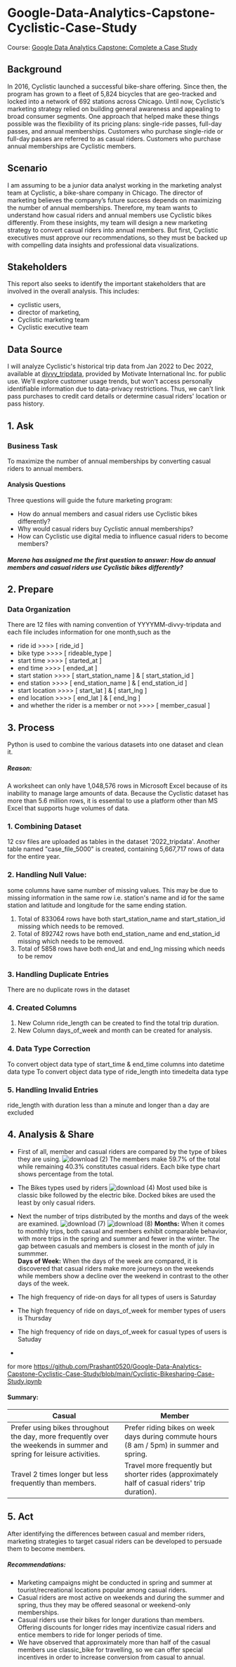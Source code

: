 # Google-Data-Analytics-Capstone-Cyclistic-Case-Study
Course: [Google Data Analytics Capstone: Complete a Case Study](https://www.coursera.org/learn/google-data-analytics-capstone)
## Background
In 2016, Cyclistic launched a successful bike-share offering. Since then, the program has grown to a fleet of 5,824 bicycles that are geo-tracked and locked into a network of 692 stations across Chicago.
Until now, Cyclistic’s marketing strategy relied on building general awareness and appealing to broad consumer segments. One approach that helped make these things possible was the flexibility of its pricing plans: single-ride passes, full-day passes, and annual memberships. Customers who purchase single-ride or full-day passes are referred to as casual riders. Customers who purchase annual memberships are Cyclistic members.
## Scenario
I am assuming to be a junior data analyst working in the marketing analyst team at Cyclistic, a bike-share company in Chicago. The director of marketing believes the company’s future success depends on maximizing the number of annual memberships. Therefore, my team wants to understand how casual riders and annual members use Cyclistic bikes differently. From these insights, my team will design a new marketing strategy to convert casual riders into annual members. But first, Cyclistic executives must approve our recommendations, so they must be backed up with compelling data insights and professional data visualizations.
## Stakeholders
This report also seeks to identify the important stakeholders that are involved in the overall analysis. This includes:
- cyclistic users,
- director of marketing,
- Cyclistic marketing team
- Cyclistic executive team
## Data Source
I will analyze Cyclistic's historical trip data from Jan 2022 to Dec 2022, available at [divvy_tripdata](https://divvy-tripdata.s3.amazonaws.com/index.html), provided by Motivate International Inc. for public use.
We'll explore customer usage trends, but won't access personally identifiable information due to data-privacy restrictions. Thus, we can't link pass purchases to credit card details or determine casual riders' location or pass history.

## 1. Ask 

### Business Task
To maximize the number of annual memberships by converting casual riders to annual members.

#### Analysis Questions
Three questions will guide the future marketing program:
- How do annual members and casual riders use Cyclistic bikes differently?
- Why would casual riders buy Cyclistic annual memberships?
- How can Cyclistic use digital media to influence casual riders to become members?
##### Moreno has assigned me the first question to answer: How do annual members and casual riders use Cyclistic bikes differently?

## 2. Prepare

### Data Organization
There are 12 files with naming convention of YYYYMM-divvy-tripdata and each file includes information for one month,such as the
- ride id >>>>  [ ride_id ]
- bike type >>>>  [ rideable_type ] 
- start time >>>>  [ started_at ]
- end time >>>>  [ ended_at ] 
- start station >>>>  [ start_station_name ] & [ start_station_id ]
- end station  >>>>  [ end_station_name ] & [ end_station_id ]
- start location >>>>  [ start_lat ] & [ start_lng ]
- end location >>>>  [ end_lat ] & [ end_lng ]
- and whether the rider is a member or not >>>>  [ member_casual ]

## 3. Process

Python is used to combine the various datasets into one dataset and clean it.
##### Reason:
A worksheet can only have 1,048,576 rows in Microsoft Excel because of its inability to manage large amounts of data. Because the Cyclistic dataset has more than 5.6 million rows, it is essential to use a platform other than MS Excel that supports huge volumes of data.
### 1. Combining Dataset
12 csv files are uploaded as tables in the dataset '2022_tripdata'. Another table named "case_file_5000" is created, containing 5,667,717 rows of data for the entire year.
### 2. Handling Null Value:
some columns have same number of missing values. This may be due to missing information in the same row i.e. station's name and id for the same station and latitude and longitude for the same ending station.
1. Total of 833064 rows have both start_station_name and start_station_id missing which needs to be removed.
2. Total of 892742 rows have both end_station_name and end_station_id missing which needs to be removed.
3. Total of 5858 rows have both end_lat and end_lng missing which needs to be remov
### 3. Handling Duplicate Entries
There are no duplicate rows in the dataset
### 4. Created Columns
1. New Column ride_length can be created to find the total trip duration.
2. New Column days_of_week and month can be created for analysis.
### 4. Data Type Correction
To convert object data type of start_time & end_time columns into datetime data type
To convert object data type of ride_length into timedelta data type
### 5. Handling Invalid Entries
ride_length with duration less than a minute and longer than a day are excluded

## 4. Analysis & Share
- First of all, member and casual riders are compared by the type of bikes they are using. 
![download (2)](https://github.com/Prashant0520/Google-Data-Analytics-Capstone-Cyclistic-Case-Study/assets/120619315/5702f71c-aef1-4709-a80c-e259481539b4)
The members make 59.7% of the total while remaining 40.3% constitutes casual riders. Each bike type chart shows percentage from the total.

- The Bikes types used by riders
![download (4)](https://github.com/Prashant0520/Google-Data-Analytics-Capstone-Cyclistic-Case-Study/assets/120619315/933ad7c7-5d91-49ef-bae6-f16abb0b542c)
Most used bike is classic bike followed by the electric bike. Docked bikes are used the least by only casual riders. 

- Next the number of trips distributed by the months and days of the week are examined.
![download (7)](https://github.com/Prashant0520/Google-Data-Analytics-Capstone-Cyclistic-Case-Study/assets/120619315/6a1e0a6e-c97f-47ff-91ea-eee12450cca7)
![download (8)](https://github.com/Prashant0520/Google-Data-Analytics-Capstone-Cyclistic-Case-Study/assets/120619315/5c95f202-a6e0-495a-a501-7db5021fc9d9)
__Months:__ When it comes to monthly trips, both casual and members exhibit comparable behavior, with more trips in the spring and summer and fewer in the winter. The gap between casuals and members is closest in the month of july in summmer.   
__Days of Week:__ When the days of the week are compared, it is discovered that casual riders make more journeys on the weekends while members show a decline over the weekend in contrast to the other days of the week. 
- The high frequency of ride-on days for all types of users is Saturday
- The high frequency of ride on days_of_week for member types of users is Thursday
- The high frequency of ride on days_of_week for casual types of users is Satuday
- 
for more
https://github.com/Prashant0520/Google-Data-Analytics-Capstone-Cyclistic-Case-Study/blob/main/Cyclistic-Bikesharing-Case-Study.ipynb

#### Summary:

|Casual|Member|
|------|------|
|Prefer using bikes throughout the day, more frequently over the weekends in summer and spring for leisure activities.|Prefer riding bikes on week days during commute hours (8 am / 5pm) in summer and spring.|
|Travel 2 times longer but less frequently than members.|Travel more frequently but shorter rides (approximately half of casual riders' trip duration).|

## 5. Act

After identifying the differences between casual and member riders, marketing strategies to target casual riders can be developed to persuade them to become members.
##### Recommendations:
- Marketing campaigns might be conducted in spring and summer at tourist/recreational locations popular among casual riders.
- Casual riders are most active on weekends and during the summer and spring, thus they may be offered seasonal or weekend-only memberships.
- Casual riders use their bikes for longer durations than members. Offering discounts for longer rides may incentivize casual riders and entice members to ride for longer periods of time.
- We have observed that approximately more than half of the casual members use classic_bike for travelling, so we can offer special incentives in order to increase conversion from casual to annual.
